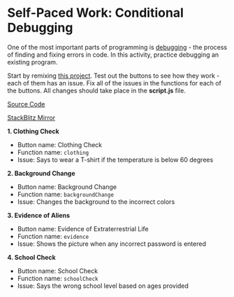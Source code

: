# Self-Paced Work: Conditional Debugging
One of the most important parts of programming is [debugging](https://en.wikipedia.org/wiki/Debugging) - the process of finding and fixing errors in code. In this activity, practice debugging an existing program.

Start by remixing [this project](https://glitch.com/edit/#!/remix/conditional-bugs). Test out the buttons to see how they work - each of them has an issue. Fix all of the issues in the functions for each of the buttons. All changes should take place in the **script.js** file.

[Source Code](ConditionalDebuggingSource.md)

[StackBlitz Mirror](https://stackblitz.com/edit/web-platform-5kjv94hy?file=script.js)

**1. Clothing Check**

- Button name: Clothing Check
- Function name: `clothing`
- Issue: Says to wear a T-shirt if the temperature is below 60 degrees

**2. Background Change**

- Button name: Background Change
- Function name: `backgroundChange`
- Issue: Changes the background to the incorrect colors

**3. Evidence of Aliens**

- Button name: Evidence of Extraterrestrial Life
- Function name: `evidence`
- Issue: Shows the picture when any incorrect password is entered

**4. School Check**

- Button name: School Check
- Function name: `schoolCheck`
- Issue: Says the wrong school level based on ages provided
